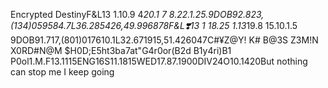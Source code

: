
Encrypted DestinyF&amp;L13 1.10.9 4*20.1 7 8.22.1.25.9DOB92.823,(134)059584.7L36.285426,49.996878F&amp;L❣️13 1 18.25 1.13*19.8 15.10.1.5 9DOB91.717,(801)017610.1L32.671915,51.426047C#¥Z@Y! K# B@3S Z3M!N X0RD#N@M $H0D;E5ht3ba7at"G4r0or(B2d B1y4ri)B1 P0ol1.M.F13.1115ENG16S11.1815WED17.87.1900DIV24O10.1420But nothing can stop me I keep going

